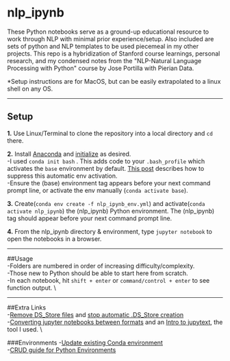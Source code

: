 # nlp_ipynb
These Python notebooks serve as a ground-up educational resource to work through NLP with minimal prior experience/setup. Also included are sets of python and NLP templates to be used piecemeal in my other projects. This repo is a hybridization of Stanford course learnings, personal research, and my condensed notes from the "NLP-Natural Language Processing with Python" course by Jose Portilla with Pierian Data.

*Setup instructions are for MacOS, but can be easily extrapolated to a linux shell on any OS.

---

## Setup
**1.** Use Linux/Terminal to clone the repository into a local directory and `cd` there.

**2.** Install [Anaconda](https://www.anaconda.com/download) and [initialize](https://docs.conda.io/projects/conda/en/latest/commands/init.html) as desired. \
-I used `conda init bash` . This adds code to your `.bash_profile` which activates the `base` environment by default. [This post](https://stackoverflow.com/questions/54429210/how-do-i-prevent-conda-from-activating-the-base-environment-by-default) describes how to suppress this automatic env activation. \
-Ensure the (base) environment tag appears before your next command prompt line, or activate the env manually (`conda activate base`).

**3.** Create(`conda env create -f nlp_ipynb_env.yml`) and activate(`conda activate nlp_ipynb`) the (nlp_ipynb) Python environment. The (nlp_ipynb) tag should appear before your next command prompt line.

**4.** From the nlp_ipynb directory & environment, type `jupyter notebook` to open the notebooks in a browser.

---

##Usage \
-Folders are numbered in order of increasing difficulty/complexity. \
-Those new to Python should be able to start here from scratch. \
-In each notebook, hit `shift + enter` or `command/control + enter` to see function output. \


---
##Extra Links \
-[Remove DS_Store files](https://stackoverflow.com/questions/107701/how-can-i-remove-ds-store-files-from-a-git-repository) and [stop automatic .DS_Store creation](https://buildthis.com/ds_store-files-and-why-you-should-know-about-them/) \
-[Converting jupyter notebooks between formats](https://mljar.com/blog/convert-jupyter-notebook-python/) and an [Intro to jupytext](https://jupytext.readthedocs.io/en/latest/), the tool I used. \

###Environments
-[Update existing Conda environment](https://stackoverflow.com/questions/42352841/how-to-update-an-existing-conda-environment-with-a-yml-file) \
-[CRUD guide for Python Environments](https://www.askpython.com/python/environment-variables-in-python)
